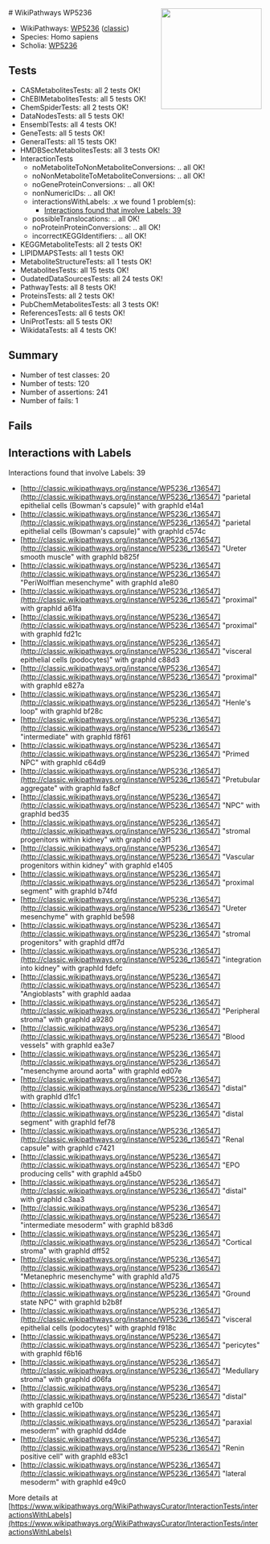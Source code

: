 <img style="float: right; width: 200px" src="https://upload.wikimedia.org/wikipedia/commons/thumb/8/83/Wplogo_with_text_500.png/640px-Wplogo_with_text_500.png" />
# WikiPathways WP5236

* WikiPathways: [WP5236](https://wikipathways.org/pathways/WP5236) ([classic](https://classic.wikipathways.org/instance/WP5236))
* Species: Homo sapiens
* Scholia: [WP5236](https://scholia.toolforge.org/wikipathways/WP5236)
## Tests
* CASMetabolitesTests: all 2 tests OK!
* ChEBIMetabolitesTests: all 5 tests OK!
* ChemSpiderTests: all 2 tests OK!
* DataNodesTests: all 5 tests OK!
* EnsemblTests: all 4 tests OK!
* GeneTests: all 5 tests OK!
* GeneralTests: all 15 tests OK!
* HMDBSecMetabolitesTests: all 3 tests OK!
* InteractionTests
    * noMetaboliteToNonMetaboliteConversions: .. all OK!
    * noNonMetaboliteToMetaboliteConversions: .. all OK!
    * noGeneProteinConversions: .. all OK!
    * nonNumericIDs: .. all OK!
    * interactionsWithLabels: .x we found 1 problem(s):
        * [Interactions found that involve Labels: 39](#fe97a8ff)
    * possibleTranslocations: .. all OK!
    * noProteinProteinConversions: .. all OK!
    * incorrectKEGGIdentifiers: .. all OK!
* KEGGMetaboliteTests: all 2 tests OK!
* LIPIDMAPSTests: all 1 tests OK!
* MetaboliteStructureTests: all 1 tests OK!
* MetabolitesTests: all 15 tests OK!
* OudatedDataSourcesTests: all 24 tests OK!
* PathwayTests: all 8 tests OK!
* ProteinsTests: all 2 tests OK!
* PubChemMetabolitesTests: all 3 tests OK!
* ReferencesTests: all 6 tests OK!
* UniProtTests: all 5 tests OK!
* WikidataTests: all 4 tests OK!


## Summary

* Number of test classes: 20
* Number of tests: 120
* Number of assertions: 241
* Number of fails: 1

## Fails

<a name="fe97a8ff" />

## Interactions with Labels

Interactions found that involve Labels: 39

* [http://classic.wikipathways.org/instance/WP5236_r136547](http://classic.wikipathways.org/instance/WP5236_r136547) "parietal
epithelial cells
(Bowman's capsule)" with graphId e14a1
* [http://classic.wikipathways.org/instance/WP5236_r136547](http://classic.wikipathways.org/instance/WP5236_r136547) "parietal
epithelial cells
(Bowman's capsule)" with graphId c574c
* [http://classic.wikipathways.org/instance/WP5236_r136547](http://classic.wikipathways.org/instance/WP5236_r136547) "Ureter
smooth muscle" with graphId b825f
* [http://classic.wikipathways.org/instance/WP5236_r136547](http://classic.wikipathways.org/instance/WP5236_r136547) "PeriWolffian
mesenchyme" with graphId a1e80
* [http://classic.wikipathways.org/instance/WP5236_r136547](http://classic.wikipathways.org/instance/WP5236_r136547) "proximal" with graphId a61fa
* [http://classic.wikipathways.org/instance/WP5236_r136547](http://classic.wikipathways.org/instance/WP5236_r136547) "proximal" with graphId fd21c
* [http://classic.wikipathways.org/instance/WP5236_r136547](http://classic.wikipathways.org/instance/WP5236_r136547) "visceral 
epithelial cells
(podocytes)" with graphId c88d3
* [http://classic.wikipathways.org/instance/WP5236_r136547](http://classic.wikipathways.org/instance/WP5236_r136547) "proximal" with graphId e827a
* [http://classic.wikipathways.org/instance/WP5236_r136547](http://classic.wikipathways.org/instance/WP5236_r136547) "Henle's loop" with graphId bf28c
* [http://classic.wikipathways.org/instance/WP5236_r136547](http://classic.wikipathways.org/instance/WP5236_r136547) "intermediate" with graphId f8f61
* [http://classic.wikipathways.org/instance/WP5236_r136547](http://classic.wikipathways.org/instance/WP5236_r136547) "Primed
NPC" with graphId c64d9
* [http://classic.wikipathways.org/instance/WP5236_r136547](http://classic.wikipathways.org/instance/WP5236_r136547) "Pretubular
aggregate" with graphId fa8cf
* [http://classic.wikipathways.org/instance/WP5236_r136547](http://classic.wikipathways.org/instance/WP5236_r136547) "NPC" with graphId bed35
* [http://classic.wikipathways.org/instance/WP5236_r136547](http://classic.wikipathways.org/instance/WP5236_r136547) "stromal
progenitors
within kidney" with graphId ce3f1
* [http://classic.wikipathways.org/instance/WP5236_r136547](http://classic.wikipathways.org/instance/WP5236_r136547) "Vascular progenitors
within kidney" with graphId e1405
* [http://classic.wikipathways.org/instance/WP5236_r136547](http://classic.wikipathways.org/instance/WP5236_r136547) "proximal segment" with graphId b74fd
* [http://classic.wikipathways.org/instance/WP5236_r136547](http://classic.wikipathways.org/instance/WP5236_r136547) "Ureter
mesenchyme" with graphId be598
* [http://classic.wikipathways.org/instance/WP5236_r136547](http://classic.wikipathways.org/instance/WP5236_r136547) "stromal
progenitors" with graphId dff7d
* [http://classic.wikipathways.org/instance/WP5236_r136547](http://classic.wikipathways.org/instance/WP5236_r136547) "integration 
into kidney" with graphId fdefc
* [http://classic.wikipathways.org/instance/WP5236_r136547](http://classic.wikipathways.org/instance/WP5236_r136547) "Angioblasts" with graphId aadaa
* [http://classic.wikipathways.org/instance/WP5236_r136547](http://classic.wikipathways.org/instance/WP5236_r136547) "Peripheral stroma" with graphId a9280
* [http://classic.wikipathways.org/instance/WP5236_r136547](http://classic.wikipathways.org/instance/WP5236_r136547) "Blood vessels" with graphId ea3e7
* [http://classic.wikipathways.org/instance/WP5236_r136547](http://classic.wikipathways.org/instance/WP5236_r136547) "mesenchyme
around aorta" with graphId ed07e
* [http://classic.wikipathways.org/instance/WP5236_r136547](http://classic.wikipathways.org/instance/WP5236_r136547) "distal" with graphId d1fc1
* [http://classic.wikipathways.org/instance/WP5236_r136547](http://classic.wikipathways.org/instance/WP5236_r136547) "distal segment" with graphId fef78
* [http://classic.wikipathways.org/instance/WP5236_r136547](http://classic.wikipathways.org/instance/WP5236_r136547) "Renal capsule" with graphId c7421
* [http://classic.wikipathways.org/instance/WP5236_r136547](http://classic.wikipathways.org/instance/WP5236_r136547) "EPO producing
cells" with graphId a45b0
* [http://classic.wikipathways.org/instance/WP5236_r136547](http://classic.wikipathways.org/instance/WP5236_r136547) "distal" with graphId c3aa3
* [http://classic.wikipathways.org/instance/WP5236_r136547](http://classic.wikipathways.org/instance/WP5236_r136547) "intermediate
mesoderm" with graphId b83d6
* [http://classic.wikipathways.org/instance/WP5236_r136547](http://classic.wikipathways.org/instance/WP5236_r136547) "Cortical stroma" with graphId dff52
* [http://classic.wikipathways.org/instance/WP5236_r136547](http://classic.wikipathways.org/instance/WP5236_r136547) "Metanephric
mesenchyme" with graphId a1d75
* [http://classic.wikipathways.org/instance/WP5236_r136547](http://classic.wikipathways.org/instance/WP5236_r136547) "Ground state
NPC" with graphId b2b8f
* [http://classic.wikipathways.org/instance/WP5236_r136547](http://classic.wikipathways.org/instance/WP5236_r136547) "visceral 
epithelial cells
(podocytes)" with graphId f918c
* [http://classic.wikipathways.org/instance/WP5236_r136547](http://classic.wikipathways.org/instance/WP5236_r136547) "pericytes" with graphId f6b16
* [http://classic.wikipathways.org/instance/WP5236_r136547](http://classic.wikipathways.org/instance/WP5236_r136547) "Medullary stroma" with graphId d06fa
* [http://classic.wikipathways.org/instance/WP5236_r136547](http://classic.wikipathways.org/instance/WP5236_r136547) "distal" with graphId ce10b
* [http://classic.wikipathways.org/instance/WP5236_r136547](http://classic.wikipathways.org/instance/WP5236_r136547) "paraxial
mesoderm" with graphId dd4de
* [http://classic.wikipathways.org/instance/WP5236_r136547](http://classic.wikipathways.org/instance/WP5236_r136547) "Renin positive cell" with graphId e83c1
* [http://classic.wikipathways.org/instance/WP5236_r136547](http://classic.wikipathways.org/instance/WP5236_r136547) "lateral
mesoderm" with graphId e49c0


More details at [https://www.wikipathways.org/WikiPathwaysCurator/InteractionTests/interactionsWithLabels](https://www.wikipathways.org/WikiPathwaysCurator/InteractionTests/interactionsWithLabels)

